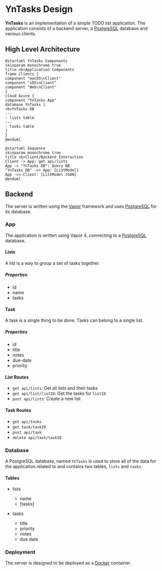 # YnTasks Design

**YnTasks** is an implementation of a simple TODO list application. The application consists of a backend server, a [PostgreSQL](https://www.postgresql.org/) database and various clients.

## High Level Architecture

```puml
@startuml YnTasks Components
skinparam monochrome true
title <b>Application Components
frame Clients {
component "macOS\nClient"
component "iOS\nClient"
component "Web\nClient"
}
cloud Azure {
component "YnTasks App"
database YnTasks [
<b>YnTasks DB
---
- lists table
---
- tasks table
]
}
@enduml
```

```puml
@startuml Sequence
skinparam monochrome true
title <b>Client/Backend Interaction
Client -> App: get api/lists
App -> "YnTasks DB": Query DB
"YnTasks DB" ->> App: [ListModel]
App ->> Client: [ListModel JSON]
@enduml
```

## Backend

The server is written using the [Vapor](https://vapor.codes) framework and uses [PostgreSQL](https://www.postgresql.org/) for its database.

### App

The application is written using Vapor 4, connecting to a [PostgreSQL](https://www.postgresql.org/) database.

#### Lists

A list is a way to group a set of tasks together.

##### Properties

* id
* name
* tasks

#### Task

A task is a single thing to be done. Tasks can belong to a single list.

##### Properties

* id
* title
* notes
* due-date
* priority

#### List Routes

* `get api/lists`: Get all lists and their tasks
* `get api/list/listID`: Get the tasks for `listID`
* `post api/lists`: Create a new list

#### Task Routes

* `get api/tasks`
* `get task/taskID`
* `post api/task`
* `delete api/task/taskID`

### Database

A PostgreSQL database, named `YnTasks` is used to store all of the data for the application.related to  and contains two tables, `lists` and `tasks`.

#### Tables

* lists
  * name
  * [tasks]

* tasks
  * title
  * priority
  * notes
  * due date

### Deployment

The server is designed to be deployed as a [Docker](https://www.docker.com/) container.
